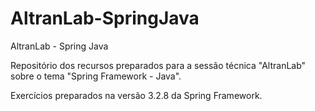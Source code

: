 AltranLab-SpringJava
====================

AltranLab - Spring Java

Repositório dos recursos preparados para a sessão técnica "AltranLab" sobre o tema "Spring Framework - Java".

Exercícios preparados na versão 3.2.8 da Spring Framework.
